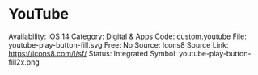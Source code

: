 # YouTube

Availability: iOS 14
Category: Digital & Apps
Code: custom.youtube
File: youtube-play-button-fill.svg
Free: No
Source: Icons8
Source Link: https://icons8.com/l/sf/
Status: Integrated
Symbol: youtube-play-button-fill2x.png